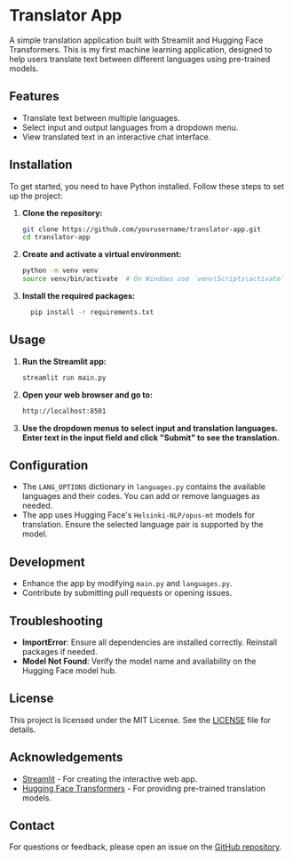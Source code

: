 # Translator App

A simple translation application built with Streamlit and Hugging Face Transformers. This is my first machine learning application, designed to help users translate text between different languages using pre-trained models.

## Features

- Translate text between multiple languages.
- Select input and output languages from a dropdown menu.
- View translated text in an interactive chat interface.

## Installation

To get started, you need to have Python installed. Follow these steps to set up the project:

1. **Clone the repository:**

   ```sh
   git clone https://github.com/yourusername/translator-app.git
   cd translator-app
   ```

2. **Create and activate a virtual environment:**
   ```sh
   python -m venv venv
   source venv/bin/activate  # On Windows use `venv\Scripts\activate`
   ```

3. **Install the required packages:**
   
    ```sh
      pip install -r requirements.txt
    ```
## Usage

1. **Run the Streamlit app:**

   ```sh
   streamlit run main.py
   ```

2. **Open your web browser and go to:**

   ```sh
   http://localhost:8501
   ```

3. **Use the dropdown menus to select input and translation languages. Enter text in the input field and click "Submit" to see the translation.**


## Configuration

- The `LANG_OPTIONS` dictionary in `languages.py` contains the available languages and their codes. You can add or remove languages as needed.
- The app uses Hugging Face's `Helsinki-NLP/opus-mt` models for translation. Ensure the selected language pair is supported by the model.

## Development

- Enhance the app by modifying `main.py` and `languages.py`.
- Contribute by submitting pull requests or opening issues.

## Troubleshooting

- **ImportError**: Ensure all dependencies are installed correctly. Reinstall packages if needed.
- **Model Not Found**: Verify the model name and availability on the Hugging Face model hub.

## License

This project is licensed under the MIT License. See the [LICENSE](LICENSE) file for details.

## Acknowledgements

- [Streamlit](https://streamlit.io) - For creating the interactive web app.
- [Hugging Face Transformers](https://huggingface.co/transformers/) - For providing pre-trained translation models.

## Contact

For questions or feedback, please open an issue on the [GitHub repository](https://github.com/yourusername/translator-app/issues).
